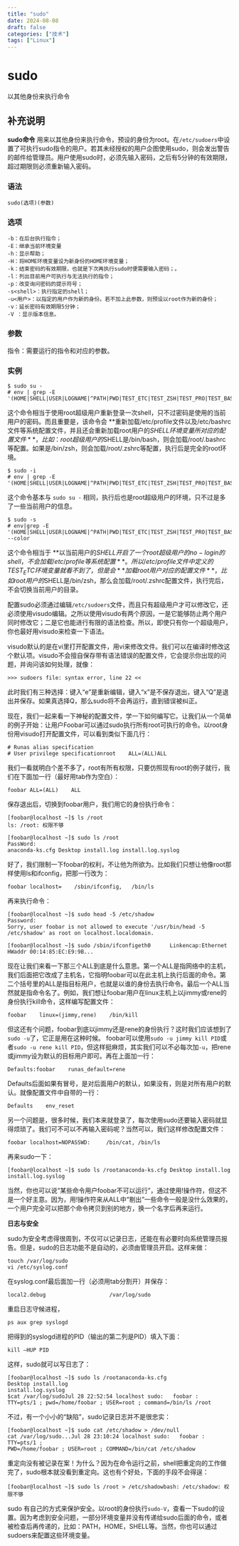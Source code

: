 ```yaml
---
title: "sudo"
date: 2024-08-08
draft: false
categories: ["技术"]
tags: ["Linux"]
---
```

sudo
===

以其他身份来执行命令

## 补充说明

**sudo命令** 用来以其他身份来执行命令，预设的身份为root。在`/etc/sudoers`中设置了可执行sudo指令的用户。若其未经授权的用户企图使用sudo，则会发出警告的邮件给管理员。用户使用sudo时，必须先输入密码，之后有5分钟的有效期限，超过期限则必须重新输入密码。

###  语法 

```shell
sudo(选项)(参数)
```

###  选项 

```shell
-b：在后台执行指令；
-E：继承当前环境变量
-h：显示帮助；
-H：将HOME环境变量设为新身份的HOME环境变量；
-k：结束密码的有效期限，也就是下次再执行sudo时便需要输入密码；。
-l：列出目前用户可执行与无法执行的指令；
-p：改变询问密码的提示符号；
-s<shell>：执行指定的shell；
-u<用户>：以指定的用户作为新的身份。若不加上此参数，则预设以root作为新的身份；
-v：延长密码有效期限5分钟；
-V ：显示版本信息。
```

###  参数 

指令：需要运行的指令和对应的参数。

###  实例 

```shell
$ sudo su -
# env | grep -E '(HOME|SHELL|USER|LOGNAME|^PATH|PWD|TEST_ETC|TEST_ZSH|TEST_PRO|TEST_BASH|TEST_HOME|SUDO)'
```

这个命令相当于使用root超级用户重新登录一次shell，只不过密码是使用的当前用户的密码。而且重要是，该命令会 **重新加载/etc/profile文件以及/etc/bashrc文件等系统配置文件，并且还会重新加载root用户的$SHELL环境变量所对应的配置文件** ，比如：root超级用户的$SHELL是/bin/bash，则会加载/root/.bashrc等配置。如果是/bin/zsh，则会加载/root/.zshrc等配置，执行后是完全的root环境。

```shell
$ sudo -i
# env | grep -E '(HOME|SHELL|USER|LOGNAME|^PATH|PWD|TEST_ETC|TEST_ZSH|TEST_PRO|TEST_BASH|TEST_HOME|SUDO)'
```

这个命令基本与 `sudo su -` 相同，执行后也是root超级用户的环境，只不过是多了一些当前用户的信息。

```shell
$ sudo -s
# env|grep -E '(HOME|SHELL|USER|LOGNAME|^PATH|PWD|TEST_ETC|TEST_ZSH|TEST_PRO|TEST_BASH|TEST_HOME|SUDO)'  --color
```

这个命令相当于 **以当前用户的$SHELL开启了一个root超级用户的no-login的shell，不会加载/etc/profile等系统配置** 。所以/etc/profile文件中定义的TEST_ETC环境变量就看不到了，但是会**加载root用户对应的配置文件**，比如root用户的$SHELL是/bin/zsh，那么会加载/root/.zshrc配置文件，执行完后，不会切换当前用户的目录。

配置sudo必须通过编辑`/etc/sudoers`文件，而且只有超级用户才可以修改它，还必须使用visudo编辑。之所以使用visudo有两个原因，一是它能够防止两个用户同时修改它；二是它也能进行有限的语法检查。所以，即使只有你一个超级用户，你也最好用visudo来检查一下语法。

visudo默认的是在vi里打开配置文件，用vi来修改文件。我们可以在编译时修改这个默认项。visudo不会擅自保存带有语法错误的配置文件，它会提示你出现的问题，并询问该如何处理，就像：

```shell
>>> sudoers file: syntax error, line 22 <<
```

此时我们有三种选择：键入“e”是重新编辑，键入“x”是不保存退出，键入“Q”是退出并保存。如果真选择Q，那么sudo将不会再运行，直到错误被纠正。

现在，我们一起来看一下神秘的配置文件，学一下如何编写它。让我们从一个简单的例子开始：让用户Foobar可以通过sudo执行所有root可执行的命令。以root身份用visudo打开配置文件，可以看到类似下面几行：

```shell
# Runas alias specification
# User privilege specificationroot    ALL=(ALL)ALL
```

我们一看就明白个差不多了，root有所有权限，只要仿照现有root的例子就行，我们在下面加一行（最好用tab作为空白）：

```shell
foobar ALL=(ALL)    ALL
```

保存退出后，切换到foobar用户，我们用它的身份执行命令：

```shell
[foobar@localhost ~]$ ls /root
ls: /root: 权限不够

[foobar@localhost ~]$ sudo ls /root
PassWord:
anaconda-ks.cfg Desktop install.log install.log.syslog
```

好了，我们限制一下foobar的权利，不让他为所欲为。比如我们只想让他像root那样使用ls和ifconfig，把那一行改为：

```shell
foobar localhost=    /sbin/ifconfig,   /bin/ls
```

再来执行命令：

```shell
[foobar@localhost ~]$ sudo head -5 /etc/shadow
Password:
Sorry, user foobar is not allowed to execute '/usr/bin/head -5 /etc/shadow' as root on localhost.localdomain.

[foobar@localhost ~]$ sudo /sbin/ifconfigeth0      Linkencap:Ethernet HWaddr 00:14:85:EC:E9:9B...
```

现在让我们来看一下那三个ALL到底是什么意思。第一个ALL是指网络中的主机，我们后面把它改成了主机名，它指明foobar可以在此主机上执行后面的命令。第二个括号里的ALL是指目标用户，也就是以谁的身份去执行命令。最后一个ALL当然就是指命令名了。例如，我们想让foobar用户在linux主机上以jimmy或rene的身份执行kill命令，这样编写配置文件：

```shell
foobar    linux=(jimmy,rene)    /bin/kill
```

但这还有个问题，foobar到底以jimmy还是rene的身份执行？这时我们应该想到了`sudo -u`了，它正是用在这种时候。 foobar可以使用`sudo -u jimmy kill PID`或者`sudo -u rene kill PID`，但这样挺麻烦，其实我们可以不必每次加`-u`，把rene或jimmy设为默认的目标用户即可。再在上面加一行：

```shell
Defaults:foobar    runas_default=rene
```

Defaults后面如果有冒号，是对后面用户的默认，如果没有，则是对所有用户的默认。就像配置文件中自带的一行：

```shell
Defaults    env_reset
```

另一个问题是，很多时候，我们本来就登录了，每次使用sudo还要输入密码就显得烦琐了。我们可不可以不再输入密码呢？当然可以，我们这样修改配置文件：

```shell
foobar localhost=NOPASSWD:     /bin/cat, /bin/ls
```

再来sudo一下：

```shell
[foobar@localhost ~]$ sudo ls /rootanaconda-ks.cfg Desktop install.log
install.log.syslog
```

当然，你也可以说“某些命令用户foobar不可以运行”，通过使用!操作符，但这不是一个好主意。因为，用!操作符来从ALL中“剔出”一些命令一般是没什么效果的，一个用户完全可以把那个命令拷贝到别的地方，换一个名字后再来运行。

 **日志与安全** 

sudo为安全考虑得很周到，不仅可以记录日志，还能在有必要时向系统管理员报告。但是，sudo的日志功能不是自动的，必须由管理员开启。这样来做：

```shell
touch /var/log/sudo
vi /etc/syslog.conf
```

在syslog.conf最后面加一行（必须用tab分割开）并保存：

```shell
local2.debug                    /var/log/sudo
```

重启日志守候进程，

```shell
ps aux grep syslogd
```

把得到的syslogd进程的PID（输出的第二列是PID）填入下面：

```shell
kill –HUP PID
```

这样，sudo就可以写日志了：

```shell
[foobar@localhost ~]$ sudo ls /rootanaconda-ks.cfg
Desktop install.log
install.log.syslog
$cat /var/log/sudoJul 28 22:52:54 localhost sudo:   foobar :
TTY=pts/1 ; pwd=/home/foobar ; USER=root ; command=/bin/ls /root
```

不过，有一个小小的“缺陷”，sudo记录日志并不是很忠实：

```shell
[foobar@localhost ~]$ sudo cat /etc/shadow > /dev/null
cat /var/log/sudo...Jul 28 23:10:24 localhost sudo:   foobar : TTY=pts/1 ;
PWD=/home/foobar ; USER=root ; COMMAND=/bin/cat /etc/shadow
```

重定向没有被记录在案！为什么？因为在命令运行之前，shell把重定向的工作做完了，sudo根本就没看到重定向。这也有个好处，下面的手段不会得逞：

```shell
[foobar@localhost ~]$ sudo ls /root > /etc/shadowbash: /etc/shadow: 权限不够
```

sudo 有自己的方式来保护安全。以root的身份执行`sudo-V`，查看一下sudo的设置。因为考虑到安全问题，一部分环境变量并没有传递给sudo后面的命令，或者被检查后再传递的，比如：PATH，HOME，SHELL等。当然，你也可以通过sudoers来配置这些环境变量。



